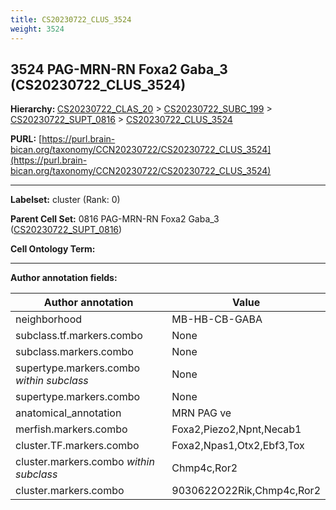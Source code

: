 ```yaml
---
title: CS20230722_CLUS_3524
weight: 3524
---
```

## 3524 PAG-MRN-RN Foxa2 Gaba_3 (CS20230722_CLUS_3524)
<b>Hierarchy: </b>
[CS20230722_CLAS_20](../CS20230722_CLAS_20) >
[CS20230722_SUBC_199](../CS20230722_SUBC_199) >
[CS20230722_SUPT_0816](../CS20230722_SUPT_0816) >
[CS20230722_CLUS_3524](../CS20230722_CLUS_3524)

**PURL:** [https://purl.brain-bican.org/taxonomy/CCN20230722/CS20230722_CLUS_3524](https://purl.brain-bican.org/taxonomy/CCN20230722/CS20230722_CLUS_3524)

---


**Labelset:** cluster (Rank: 0)

**Parent Cell Set:** 0816 PAG-MRN-RN Foxa2 Gaba_3 ([CS20230722_SUPT_0816](../CS20230722_SUPT_0816))



**Cell Ontology Term:** 

[MARKER GENES.]: #


---

[TRANSFERRED ANNOTATIONS.]: #


[AUTHOR ANNOTATION FIELDS.]: #


**Author annotation fields:**

| Author annotation | Value |
|-------------------|-------|
|neighborhood|MB-HB-CB-GABA|
|subclass.tf.markers.combo|None|
|subclass.markers.combo|None|
|supertype.markers.combo _within subclass_|None|
|supertype.markers.combo|None|
|anatomical_annotation|MRN PAG ve|
|merfish.markers.combo|Foxa2,Piezo2,Npnt,Necab1|
|cluster.TF.markers.combo|Foxa2,Npas1,Otx2,Ebf3,Tox|
|cluster.markers.combo _within subclass_|Chmp4c,Ror2|
|cluster.markers.combo|9030622O22Rik,Chmp4c,Ror2|
